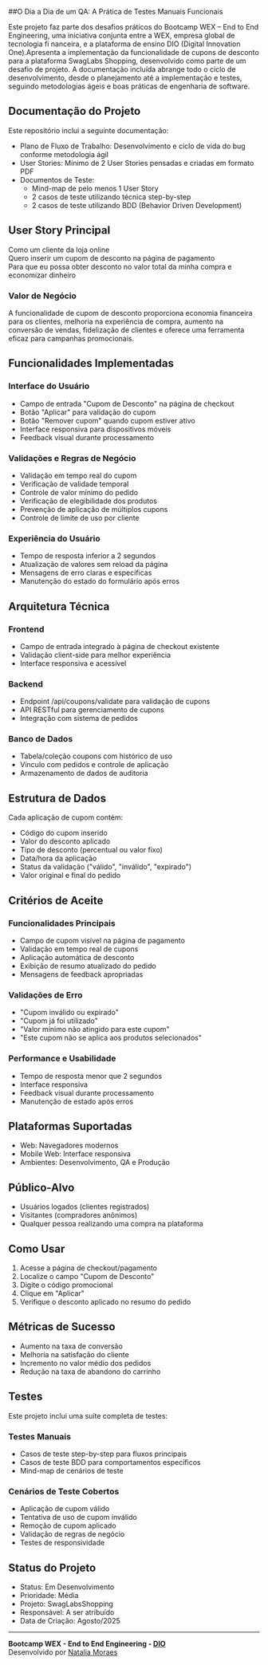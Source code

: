 ##O Dia a Dia de um QA: A Prática de Testes Manuais Funcionais

Este projeto faz parte dos desafios práticos do Bootcamp WEX – End to End Engineering, uma iniciativa conjunta entre a WEX, empresa global de tecnologia fi nanceira, e a plataforma de ensino DIO (Digital Innovation One).Apresenta a implementação da funcionalidade de cupons de desconto para a plataforma SwagLabs Shopping, desenvolvido como parte de um desafio de projeto. A documentação incluída abrange todo o ciclo de desenvolvimento, desde o planejamento até a implementação e testes, seguindo metodologias ágeis e boas práticas de engenharia de software.

## Documentação do Projeto

Este repositório inclui a seguinte documentação:

- Plano de Fluxo de Trabalho: Desenvolvimento e ciclo de vida do bug conforme metodologia ágil
- User Stories: Mínimo de 2 User Stories pensadas e criadas em formato PDF
- Documentos de Teste:
  - Mind-map de pelo menos 1 User Story
  - 2 casos de teste utilizando técnica step-by-step
  - 2 casos de teste utilizando BDD (Behavior Driven Development)

## User Story Principal

Como um cliente da loja online  
Quero inserir um cupom de desconto na página de pagamento  
Para que eu possa obter desconto no valor total da minha compra e economizar dinheiro

### Valor de Negócio

A funcionalidade de cupom de desconto proporciona economia financeira para os clientes, melhoria na experiência de compra, aumento na conversão de vendas, fidelização de clientes e oferece uma ferramenta eficaz para campanhas promocionais.

## Funcionalidades Implementadas

### Interface do Usuário
- Campo de entrada "Cupom de Desconto" na página de checkout
- Botão "Aplicar" para validação do cupom
- Botão "Remover cupom" quando cupom estiver ativo
- Interface responsiva para dispositivos móveis
- Feedback visual durante processamento

### Validações e Regras de Negócio
- Validação em tempo real do cupom
- Verificação de validade temporal
- Controle de valor mínimo do pedido
- Verificação de elegibilidade dos produtos
- Prevenção de aplicação de múltiplos cupons
- Controle de limite de uso por cliente

### Experiência do Usuário
- Tempo de resposta inferior a 2 segundos
- Atualização de valores sem reload da página
- Mensagens de erro claras e específicas
- Manutenção do estado do formulário após erros

## Arquitetura Técnica

### Frontend
- Campo de entrada integrado à página de checkout existente
- Validação client-side para melhor experiência
- Interface responsiva e acessível

### Backend
- Endpoint /api/coupons/validate para validação de cupons
- API RESTful para gerenciamento de cupons
- Integração com sistema de pedidos

### Banco de Dados
- Tabela/coleção coupons com histórico de uso
- Vínculo com pedidos e controle de aplicação
- Armazenamento de dados de auditoria

## Estrutura de Dados

Cada aplicação de cupom contém:
- Código do cupom inserido
- Valor do desconto aplicado
- Tipo de desconto (percentual ou valor fixo)
- Data/hora da aplicação
- Status da validação ("válido", "inválido", "expirado")
- Valor original e final do pedido

## Critérios de Aceite

### Funcionalidades Principais
- Campo de cupom visível na página de pagamento
- Validação em tempo real de cupons
- Aplicação automática de desconto
- Exibição de resumo atualizado do pedido
- Mensagens de feedback apropriadas

### Validações de Erro
- "Cupom inválido ou expirado"
- "Cupom já foi utilizado"
- "Valor mínimo não atingido para este cupom"
- "Este cupom não se aplica aos produtos selecionados"

### Performance e Usabilidade
- Tempo de resposta menor que 2 segundos
- Interface responsiva
- Feedback visual durante processamento
- Manutenção de estado após erros

## Plataformas Suportadas

- Web: Navegadores modernos
- Mobile Web: Interface responsiva
- Ambientes: Desenvolvimento, QA e Produção

## Público-Alvo

- Usuários logados (clientes registrados)
- Visitantes (compradores anônimos)
- Qualquer pessoa realizando uma compra na plataforma

## Como Usar

1. Acesse a página de checkout/pagamento
2. Localize o campo "Cupom de Desconto"
3. Digite o código promocional
4. Clique em "Aplicar"
5. Verifique o desconto aplicado no resumo do pedido

## Métricas de Sucesso

- Aumento na taxa de conversão
- Melhoria na satisfação do cliente
- Incremento no valor médio dos pedidos
- Redução na taxa de abandono do carrinho

## Testes

Este projeto inclui uma suíte completa de testes:

### Testes Manuais
- Casos de teste step-by-step para fluxos principais
- Casos de teste BDD para comportamentos específicos
- Mind-map de cenários de teste

### Cenários de Teste Cobertos
- Aplicação de cupom válido
- Tentativa de uso de cupom inválido
- Remoção de cupom aplicado
- Validação de regras de negócio
- Testes de responsividade

## Status do Projeto

- Status: Em Desenvolvimento
- Prioridade: Média
- Projeto: SwagLabsShopping
- Responsável: A ser atribuído
- Data de Criação: Agosto/2025

---

**Bootcamp WEX - End to End Engineering - [DIO](https://web.dio.me/)**  
Desenvolvido por [Natalia Moraes](https://www.linkedin.com/in/moraesnatalia/)
